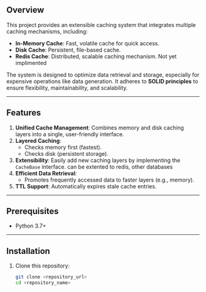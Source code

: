 ## Overview

This project provides an extensible caching system that integrates multiple caching mechanisms, including:
- **In-Memory Cache**: Fast, volatile cache for quick access.
- **Disk Cache**: Persistent, file-based cache.
- **Redis Cache**: Distributed, scalable caching mechanism. Not yet implimented

The system is designed to optimize data retrieval and storage, especially for expensive operations like data generation. It adheres to **SOLID principles** to ensure flexibility, maintainability, and scalability.

---

## Features

1. **Unified Cache Management**: Combines memory and disk  caching layers into a single, user-friendly interface.
2. **Layered Caching**:
   - Checks memory first (fastest).
   - Checks disk (persistent storage).
3. **Extensibility**: Easily add new caching layers by implementing the `CacheBase` interface. can be extented to redis, other databases
4. **Efficient Data Retrieval**:
   - Promotes frequently accessed data to faster layers (e.g., memory).
5. **TTL Support**: Automatically expires stale cache entries.

---

## Prerequisites

- Python 3.7+


---

## Installation

1. Clone this repository:
   ```bash
   git clone <repository_url>
   cd <repository_name>
